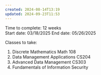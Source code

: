 ```yaml
---
created: 2024-08-14T13:19
updated: 2024-09-23T11:53
---
```

Time to complete: 12 weeks  
Start date: 03/18/2025
End date:  05/26/2025

Classes to take: 
1. Discrete Mathematics Math 108
2. Data Management Applications CS204
3. Advanced Data Management CS303
4. Fundamentals of Information Security


